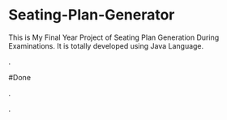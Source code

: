 # Seating-Plan-Generator

This is My Final Year Project of Seating Plan Generation During Examinations. It is totally developed using Java Language.







































































.





















































#Done










































































































.




































































































































































































































































































































































































































































































.







































